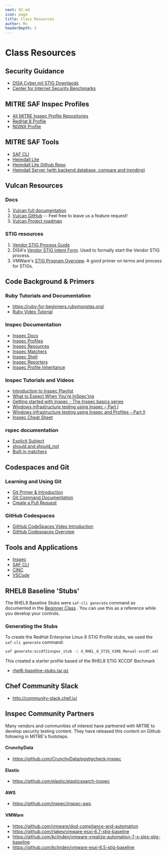 ```yaml
---
next: 02.md
icon: page
title: Class Resources
author: Mo
headerDepth: 3
---
```


# Class Resources

## Security Guidance

- [DISA Cyber.mil STIG Downlaods](https://public.cyber.mil/stigs/downloads/)
- [Center for Internet Security Benchmarks](https://www.cisecurity.org/cis-benchmarks/)

## MITRE SAF Inspec Profiles

- [All MITRE Inspec Profile Repositories](https://github.com/mitre?q=inspec+baseline+profile)
- [RedHat 8 Profile](https://github.com/CMSgov/redhat-enterprise-linux-8-stig-baseline)
- [NGINX Profile](https://github.com/mitre/nginx-srg-baseline)

## MITRE SAF Tools
- [SAF CLI](https://github.com/mitre/saf)  
- [Heimdall Lite](https://mitre.github.io/heimdall-lite/#)  
- [Heimdall Lite Github Repo](https://github.com/mitre/heimdall-lite)  
- [Heimdall Server (with backend database, compare and trending)](https://github.com/mitre/heimdall2)

## Vulcan Resources

### Docs
1. [Vulcan full documentation](https://vulcan.mitre.org/docs/)
2. [Vulcan GitHub](https://github.com/mitre/vulcan) -- Feel free to leave us a feature request!
3. [Vulcan Project roadmap](https://github.com/orgs/mitre/projects/7)

### STIG resources
1. [Vendor STIG Process Guide](../assets/downloads/U_Vendor_STIG_Process_Guide_V4R1_20220815.pdf)
2. DISA's [Vendor STIG Intent Form](https://dl.dod.cyber.mil/wp-content/uploads/stigs/pdf/U_Vendor_STIG_Intent_Form.pdf). Used to formally start the Vendor STIG process.
3. VMWare's [STIG Program Overview](https://www.vmware.com/docs/vmw-stig-program-overview). A good primer on terms and process for STIGs.

## Code Background & Primers  

### Ruby Tutorials and Documentation

- <https://ruby-for-beginners.rubymonstas.org/>
- [Ruby Video Tutorial](https://www.youtube.com/watch?v=t_ispmWmdjY&vl=en")

### Inspec Documentation

- [Inspec Docs](https://www.inspec.io/docs/)
- [Inspec Profiles](https://www.inspec.io/docs/reference/profiles/)
- [Inspec Resources](https://www.inspec.io/docs/reference/resources/)
- [Inspec Matchers](https://www.inspec.io/docs/reference/matchers/)
- [Inspec Shell](https://www.inspec.io/docs/reference/shell/)
- [Inspec Reporters](https://www.inspec.io/docs/reference/reporters/)
- [Inspec Profile Inheritance](https://blog.chef.io/2017/07/06/understanding-inspec-profile-inheritance/)

### Inspec Tutorials and Videos

- [Introduction to Inspec Playlist](https://www.youtube.com/playlist?list=PLSZbtIlMt5rcbXOpMRucKzRMXR7HX7awy)
- [What to Expect When You’re InSpec’ing](https://blog.chef.io/2018/04/03/what-to-expect-when-youre-inspecing/)  
- [Getting started with Inspec - The Inspec basics series](http://www.anniehedgie.com/inspec/)
- [Windows infrastructure testing using Inspec – Part I](http://datatomix.com/?p=236)
- [Windows infrastructure testing using Inspec and Profiles – Part II](http://datatomix.com/?p=238)
- [Inspec Cheat Sheet](https://megamorf.gitlab.io/cheat-sheets/inspec/)

### rspec documentation

- [Explicit Subject](https://relishapp.com/rspec/rspec-core/docs/subject/explicit-subject)
- [should and should_not](https://github.com/rspec/rspec-expectations/blob/master/Should.md)
- [Built in matchers](https://relishapp.com/rspec/rspec-expectations/docs/built-in-matchers)

## Codespaces and Git

### Learning and Using Git

- [Git Primer & Introduction](https://www.youtube.com/watch?v=8JJ101D3knE)
- [Git Command Documentation](https://git-scm.com/docs/gittutorial)
- [Create a Pull Request](https://www.digitalocean.com/community/tutorials/how-to-create-a-pull-request-on-github)

### GitHub Codespaces

- [GitHub CodeSpaces Video Introduction](https://www.youtube.com/watch?v=fQbH3meWNQ8)
- [GitHub Codespaces Overview](https://docs.github.com/en/codespaces/overview)

## Tools and Applications

- [Inspec](https://www.inspec.io)
- [SAF CLI](https://saf-cli.mitre.org)
- [CINC](https://cinc.sh)
- [VSCode](https://code.visualstudio.com/download)

## RHEL8 Baseline 'Stubs'

The RHEL8 Baseline Stubs were `saf-cli generate` command as documented in the [Beginner Class](../courses/beginner/11.md) . You can use this as a reference while you develop your controls.
### Generating the Stubs

To create the RedHat Enterprise Linux 8 STIG Profile stubs, we used the `saf-cli generate` command:
```sh
saf generate:xccdf2inspec_stub -i U_RHEL_8_STIG_V1R6_Manual-xccdf.xml -r -o rhel8-baseline-stubs
```
This created a starter profile based of the RHEL8 STIG XCCDF Bechmark

- [rhel8-baseline-stubs.tar.gz](https://github.com/mitre/saf-training-lab-environment/raw/main/resources/rhel8-baseline-stubs.tar.gz)

## Chef Community Slack

- <http://community-slack.chef.io/>

## Inspec Community Partners  

Many vendors and communities of interest have partnered with MITRE to develop security testing content. They have released this content on Github following in MITRE's footsteps. 

#### CrunchyData
- <https://github.com/CrunchyData/pgstigcheck-inspec>
#### Elastic
- <https://github.com/elastic/elasticsearch-inspec>
#### AWS
- <https://github.com/inspec/inspec-aws>
#### VMWare
- <https://github.com/vmware/dod-compliance-and-automation>
- <https://github.com/rlakey/vmware-esxi-6.7-stig-baseline>
- <https://github.com/kclinden/vmware-vrealize-automation-7-x-sles-stig-baseline>
- <https://github.com/kclinden/vmware-esxi-6.5-stig-baseline>
